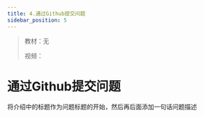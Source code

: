 ```yaml
---
title: 4.通过Github提交问题
sidebar_position: 5
---
```


> 教材：无
>
> 视频：

# 通过Github提交问题

将介绍中的标题作为问题标题的开始，然后再后面添加一句话问题描述